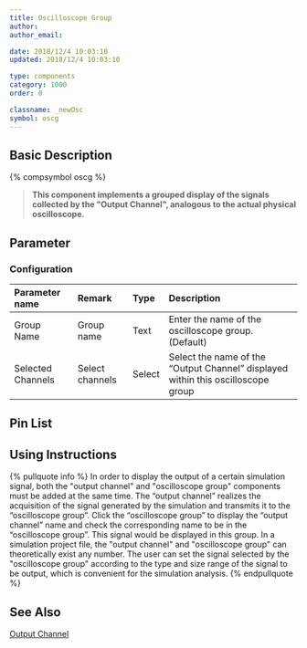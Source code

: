 ```yaml
---
title: Oscilloscope Group
author:
author_email:

date: 2018/12/4 10:03:10
updated: 2018/12/4 10:03:10

type: components
category: 1000
order: 0

classname: _newOsc
symbol: oscg
---
```


## Basic Description

{% compsymbol oscg %}

> **This component implements a grouped display of the signals collected by the "Output Channel", analogous to the actual physical oscilloscope.**

## Parameter

### Configuration

| Parameter name    | Remark          | Type   | Description                                                                      |
| :---------------- | :-------------- | :----- | :------------------------------------------------------------------------------- |
| Group Name        | Group name      | Text   | Enter the name of the oscilloscope group. (Default)                              |
| Selected Channels | Select channels | Select | Select the name of the “Output Channel” displayed within this oscilloscope group |

## Pin List

## Using Instructions

{% pullquote info %}
In order to display the output of a certain simulation signal, both the "output channel" and "oscilloscope group" components must be added at the same time. The “output channel” realizes the acquisition of the signal generated by the simulation and transmits it to the “oscilloscope group”. Click the “oscilloscope group” to display the “output channel” name and check the corresponding name to be in the “oscilloscope group”. This signal would be displayed in this group. In a simulation project file, the "output channel" and "oscilloscope group" can theoretically exist any number. The user can set the signal selected by the "oscilloscope group" according to the type and size range of the signal to be output, which is convenient for the simulation analysis.
{% endpullquote %}

## See Also

[Output Channel](comp_newChannel.md)
